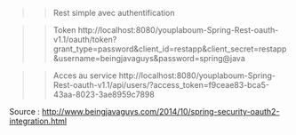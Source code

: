 >> Rest simple avec authentification

>> Token
http://localhost:8080/youplaboum-Spring-Rest-oauth-v1.1/oauth/token?grant_type=password&client_id=restapp&client_secret=restapp&username=beingjavaguys&password=spring@java

>> Acces au service
http://localhost:8080/youplaboum-Spring-Rest-oauth-v1.1/api/users/?access_token=f9ceae83-bca5-43aa-8023-3ae8959c7898

Source :
http://www.beingjavaguys.com/2014/10/spring-security-oauth2-integration.html